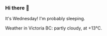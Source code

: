 ### Hi there :wave:

It's Wednesday! I'm probably sleeping.

Weather in Victoria BC: partly cloudy, at +13°C.

